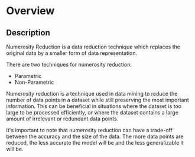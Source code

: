 # Overview

## Description

Numerosity Reduction is a data reduction technique which replaces the original data by a smaller form of data representation.

There are two techniques for numerosity reduction:

- Parametric
- Non-Parametric

Numerosity reduction is a technique used in data mining to reduce the number of data points in a dataset while still preserving the most important information. This can be beneficial in situations where the dataset is too large to be processed efficiently, or where the dataset contains a large amount of irrelevant or redundant data points.

It's important to note that numerosity reduction can have a trade-off between the accuracy and the size of the data. The more data points are reduced, the less accurate the model will be and the less generalizable it will be.
